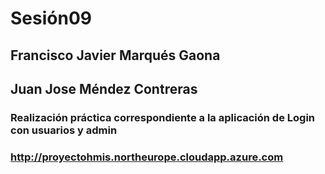 # Sesión09

## Francisco Javier Marqués Gaona
## Juan Jose Méndez Contreras

### Realización práctica correspondiente a la aplicación de Login con usuarios y admin

### http://proyectohmis.northeurope.cloudapp.azure.com
